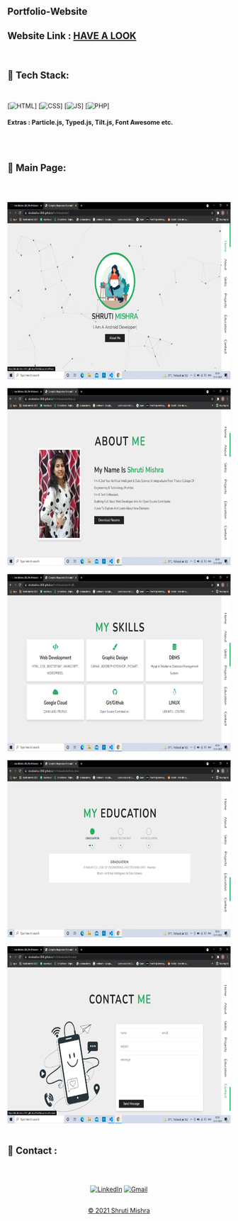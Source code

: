
## Portfolio-Website

<h2> Website Link : 
<a href="https://shrutimishra-2002.github.io/Portfoliowebsite/" target="_blank">HAVE A LOOK</a>
</h2> 
<br>

## 📌 Tech Stack:
<br>

[![HTML](https://img.shields.io/badge/html5%20-%23E34F26.svg?&style=for-the-badge&logo=html5&logoColor=white)]
[![CSS](https://img.shields.io/badge/css3%20-%231572B6.svg?&style=for-the-badge&logo=css3&logoColor=white)]
[![JS](https://img.shields.io/badge/javascript%20-%23323330.svg?&style=for-the-badge&logo=javascript&logoColor=%23F7DF1E)]
[![PHP](https://img.shields.io/badge/php%20-%23323330.svg?&style=for-the-badge&logo=php&logoColor=%23F7DF1E)]
<br>
#### Extras : Particle.js, Typed.js, Tilt.js, Font Awesome etc.
<br><br>

## 📌 Main Page:
<br><br>

<img src="images/main.png" alt="welcomemainpage" width="700px" height="400px">
<br><br>
<img src="images/about.png" alt="about" width="700px" height="400px">
<br><br>

<img src="images/skills.png" alt="skills" width="700px" height="400px">
<br><br>

<img src="images/education.png" alt="education" width="700px" height="400px">
<br><br>

<img src="images/contact.png" alt="contact" width="700px" height="400px">
<br><br>

<h2>📌 Contact :</h2>
<br><br>

<div align="center">

<a  href="https://www.linkedin.com/in/shruti-mishra-b270a7203/" target="_blank"><img alt="LinkedIn" src="https://img.shields.io/badge/linkedin%20-%230077B5.svg?&style=for-the-badge&logo=linkedin&logoColor=white" /></a><span>
<a href="mailto:shrutidmishra2002@gmail.com"><img  alt="Gmail" src="https://img.shields.io/badge/Gmail-D14836?style=for-the-badge&logo=gmail&logoColor=white"/></span>

</div>
<br>
<div align="center">
© 2021 Shruti Mishra </div>